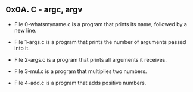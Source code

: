 0x0A. C - argc, argv
-------------

* File 0-whatsmyname.c is a program that prints its name, followed by a new line.

* File 1-args.c is a program that prints the number of arguments passed into it.

* File 2-args.c is a program that prints all arguments it receives.

* File 3-mul.c is a program that multiplies two numbers.

* File 4-add.c is a program that adds positive numbers.
